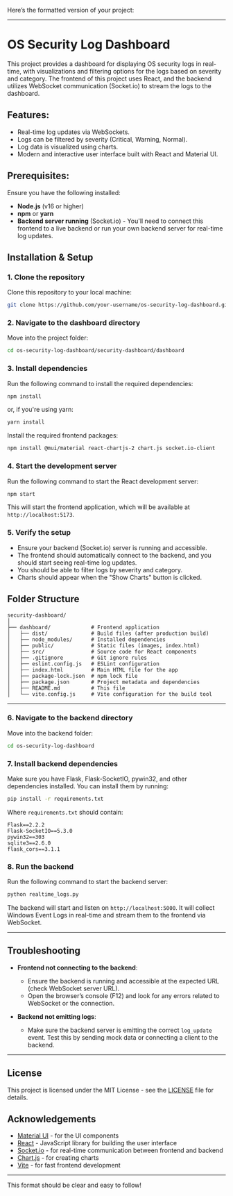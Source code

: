 Here’s the formatted version of your project:

---

# OS Security Log Dashboard

This project provides a dashboard for displaying OS security logs in real-time, with visualizations and filtering options for the logs based on severity and category. The frontend of this project uses React, and the backend utilizes WebSocket communication (Socket.io) to stream the logs to the dashboard.

## Features:
- Real-time log updates via WebSockets.
- Logs can be filtered by severity (Critical, Warning, Normal).
- Log data is visualized using charts.
- Modern and interactive user interface built with React and Material UI.

## Prerequisites:
Ensure you have the following installed:
- **Node.js** (v16 or higher)
- **npm** or **yarn**
- **Backend server running** (Socket.io) - You'll need to connect this frontend to a live backend or run your own backend server for real-time log updates.

## Installation & Setup

### 1. Clone the repository

Clone this repository to your local machine:

```bash
git clone https://github.com/your-username/os-security-log-dashboard.git
```

### 2. Navigate to the dashboard directory

Move into the project folder:

```bash
cd os-security-log-dashboard/security-dashboard/dashboard
```

### 3. Install dependencies

Run the following command to install the required dependencies:

```bash
npm install
```

or, if you're using yarn:

```bash
yarn install
```

Install the required frontend packages:

```bash
npm install @mui/material react-chartjs-2 chart.js socket.io-client
```

### 4. Start the development server

Run the following command to start the React development server:

```bash
npm start
```

This will start the frontend application, which will be available at `http://localhost:5173`.

### 5. Verify the setup

- Ensure your backend (Socket.io) server is running and accessible.
- The frontend should automatically connect to the backend, and you should start seeing real-time log updates.
- You should be able to filter logs by severity and category.
- Charts should appear when the "Show Charts" button is clicked.

## Folder Structure

```
security-dashboard/
│
├── dashboard/             # Frontend application
│   ├── dist/              # Build files (after production build)
│   ├── node_modules/      # Installed dependencies
│   ├── public/            # Static files (images, index.html)
│   ├── src/               # Source code for React components
│   ├── .gitignore         # Git ignore rules
│   ├── eslint.config.js   # ESLint configuration
│   ├── index.html         # Main HTML file for the app
│   ├── package-lock.json  # npm lock file
│   ├── package.json       # Project metadata and dependencies
│   ├── README.md          # This file
│   └── vite.config.js     # Vite configuration for the build tool
```

---

### 6. Navigate to the backend directory

Move into the backend folder:

```bash
cd os-security-log-dashboard
```

### 7. Install backend dependencies

Make sure you have Flask, Flask-SocketIO, pywin32, and other dependencies installed. You can install them by running:

```bash
pip install -r requirements.txt
```

Where `requirements.txt` should contain:

```
Flask==2.2.2
Flask-SocketIO==5.3.0
pywin32==303
sqlite3==2.6.0
flask_cors==3.1.1
```

### 8. Run the backend

Run the following command to start the backend server:

```bash
python realtime_logs.py
```

The backend will start and listen on `http://localhost:5000`. It will collect Windows Event Logs in real-time and stream them to the frontend via WebSocket.

---

## Troubleshooting

- **Frontend not connecting to the backend**:
  - Ensure the backend is running and accessible at the expected URL (check WebSocket server URL).
  - Open the browser’s console (F12) and look for any errors related to WebSocket or the connection.
  
- **Backend not emitting logs**:
  - Make sure the backend server is emitting the correct `log_update` event. Test this by sending mock data or connecting a client to the backend.

---

## License

This project is licensed under the MIT License - see the [LICENSE](LICENSE) file for details.

## Acknowledgements

- [Material UI](https://mui.com/) - for the UI components
- [React](https://reactjs.org/) - JavaScript library for building the user interface
- [Socket.io](https://socket.io/) - for real-time communication between frontend and backend
- [Chart.js](https://www.chartjs.org/) - for creating charts
- [Vite](https://vitejs.dev/) - for fast frontend development

---

This format should be clear and easy to follow!
